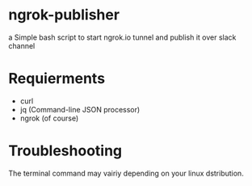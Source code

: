 # ngrok-publisher
a Simple bash script to start ngrok.io tunnel and publish it over slack channel


# Requierments
- curl
- jq (Command-line JSON processor)
- ngrok (of course)


# Troubleshooting
The terminal command may vairiy depending on your linux dstribution.
